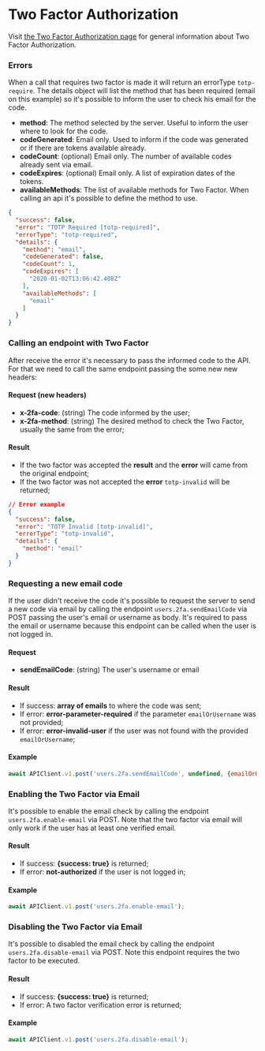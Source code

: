 # Two Factor Authorization

Visit [the Two Factor Authorization page](../../two-factor) for general information about Two Factor Authorization.

### Errors

When a call that requires two factor is made it will return an errorType `totp-require`. The details object will list the method that has been required (email on this example) so it's possible to inform the user to check his email for the code.

* **method**: The method selected by the server. Useful to inform the user where to look for the code.
* **codeGenerated**: Email only. Used to inform if the code was generated or if there are tokens available already.
* **codeCount**: (optional) Email only. The number of available codes already sent via email.
* **codeExpires**: (optional) Email only. A list of expiration dates of the tokens.
* **availableMethods**: The list of available methods for Two Factor. When calling an api it's possible to define the method to use.

```JSON
{
  "success": false,
  "error": "TOTP Required [totp-required]",
  "errorType": "totp-required",
  "details": {
    "method": "email",
    "codeGenerated": false,
    "codeCount": 1,
    "codeExpires": [
      "2020-01-02T13:06:42.408Z"
    ],
    "availableMethods": [
      "email"
    ]
  }
}
```

### Calling an endpoint with Two Factor

After receive the error it's necessary to pass the informed code to the API. For that we need to call the same endpoint passing the some new new headers:

#### Request (new headers)

* **x-2fa-code**: (string) The code informed by the user;
* **x-2fa-method**: (string) The desired method to check the Two Factor, usually the same from the error;

#### Result

* If the two factor was accepted the **result** and the **error** will came from the original endpoint;
* If the two factor was not accepted the **error** `totp-invalid` will be returned;

```JSON
// Error example
{
  "success": false,
  "error": "TOTP Invalid [totp-invalid]",
  "errorType": "totp-invalid",
  "details": {
    "method": "email"
  }
}
```

### Requesting a new email code

If the user didn't receive the code it's possible to request the server to send a new code via email by calling the endpoint `users.2fa.sendEmailCode` via POST passing the user's email or username as body. It's required to pass the email or username because this endpoint can be called when the user is not logged in.

#### Request

* **sendEmailCode**: (string) The user's username or email

#### Result

* If success: **array of emails** to where the code was sent;
* If error: **error-parameter-required** if the parameter `emailOrUsername` was not provided;
* If error: **error-invalid-user** if the user was not found with the provided `emailOrUsername`;

#### Example

```javascript
await APIClient.v1.post('users.2fa.sendEmailCode', undefined, {emailOrUsername: '{{emailOrUsername}}'});
```

### Enabling the Two Factor via Email

It's possible to enable the email check by calling the endpoint `users.2fa.enable-email` via POST. Note that the two factor via email will only work if the user has at least one verified email.

#### Result

* If success: **{success: true}** is returned;
* If error: **not-authorized** if the user is not logged in;

#### Example

```javascript
await APIClient.v1.post('users.2fa.enable-email');
```

### Disabling the Two Factor via Email

It's possible to disabled the email check by calling the endpoint `users.2fa.disable-email` via POST. Note this endpoint requires the two factor to be executed.

#### Result

* If success: **{success: true}** is returned;
* If error: A two factor verification error is returned;

#### Example

```javascript
await APIClient.v1.post('users.2fa.disable-email');
```

